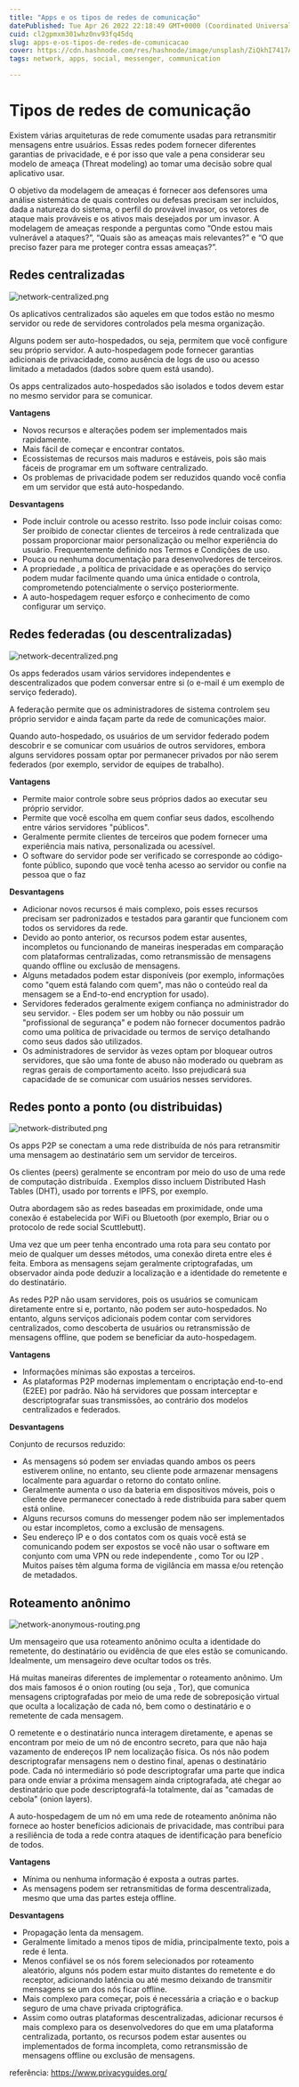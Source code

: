```yaml
---
title: "Apps e os tipos de redes de comunicação"
datePublished: Tue Apr 26 2022 22:18:49 GMT+0000 (Coordinated Universal Time)
cuid: cl2gpmxm301whz0nv93fq45dq
slug: apps-e-os-tipos-de-redes-de-comunicacao
cover: https://cdn.hashnode.com/res/hashnode/image/unsplash/ZiQkhI7417A/upload/v1651009068225/k1MS8BrKE.jpeg
tags: network, apps, social, messenger, communication

---
```


# Tipos de redes de comunicação

Existem várias arquiteturas de rede comumente usadas para retransmitir mensagens entre usuários. 
Essas redes podem fornecer diferentes garantias de privacidade, e é por isso que vale a pena considerar seu modelo de ameaça (Threat modeling) ao tomar uma decisão sobre qual aplicativo usar.

O objetivo da modelagem de ameaças é fornecer aos defensores uma análise sistemática de quais controles ou defesas precisam ser incluídos, dada a natureza do sistema, o perfil do provável invasor, os vetores de ataque mais prováveis ​​e os ativos mais desejados por um invasor. 
A modelagem de ameaças responde a perguntas como “Onde estou mais vulnerável a ataques?”, “Quais são as ameaças mais relevantes?” e “O que preciso fazer para me proteger contra essas ameaças?”.



## Redes centralizadas



![network-centralized.png](https://cdn.hashnode.com/res/hashnode/image/upload/v1651008836057/mcweuT78F.png)

Os aplicativos centralizados são aqueles em que todos estão no mesmo servidor ou rede de servidores controlados pela mesma organização.

Alguns podem ser auto-hospedados, ou seja, permitem que você configure seu próprio servidor. 
A auto-hospedagem pode fornecer garantias adicionais de privacidade, como ausência de logs de uso ou acesso limitado a metadados (dados sobre quem está usando). 

Os apps centralizados auto-hospedados são isolados e todos devem estar no mesmo servidor para se comunicar.


**Vantagens**

- Novos recursos e alterações podem ser implementados mais rapidamente.
- Mais fácil de começar e encontrar contatos.
- Ecossistemas de recursos mais maduros e estáveis, pois são mais fáceis de programar em um software centralizado.
- Os problemas de privacidade podem ser reduzidos quando você confia em um servidor que está auto-hospedando.

**Desvantagens**

- Pode incluir controle ou acesso restrito. Isso pode incluir coisas como:
Ser proibido de conectar clientes de terceiros à rede centralizada que possam proporcionar maior personalização ou melhor experiência do usuário. Frequentemente definido nos Termos e Condições de uso.
- Pouca ou nenhuma documentação para desenvolvedores de terceiros.
- A propriedade , a política de privacidade e as operações do serviço podem mudar facilmente quando uma única entidade o controla, comprometendo potencialmente o serviço posteriormente.
- A auto-hospedagem requer esforço e conhecimento de como configurar um serviço.



## Redes federadas (ou descentralizadas)



![network-decentralized.png](https://cdn.hashnode.com/res/hashnode/image/upload/v1651008858768/w9ydlNIK9.png)

Os apps federados usam vários servidores independentes e descentralizados que podem conversar entre si (o e-mail é um exemplo de serviço federado). 

A federação permite que os administradores de sistema controlem seu próprio servidor e ainda façam parte da rede de comunicações maior.

Quando auto-hospedado, os usuários de um servidor federado podem descobrir e se comunicar com usuários de outros servidores, embora alguns servidores possam optar por permanecer privados por não serem federados (por exemplo, servidor de equipes de trabalho).

**Vantagens**

- Permite maior controle sobre seus próprios dados ao executar seu próprio servidor.
- Permite que você escolha em quem confiar seus dados, escolhendo entre vários servidores "públicos".
- Geralmente permite clientes de terceiros que podem fornecer uma experiência mais nativa, personalizada ou acessível.
- O software do servidor pode ser verificado se corresponde ao código-fonte público, supondo que você tenha acesso ao servidor ou confie na pessoa que o faz 


**Desvantagens**

- Adicionar novos recursos é mais complexo, pois esses recursos precisam ser padronizados e testados para garantir que funcionem com todos os servidores da rede.
- Devido ao ponto anterior, os recursos podem estar ausentes, incompletos ou funcionando de maneiras inesperadas em comparação com plataformas centralizadas, como retransmissão de mensagens quando offline ou exclusão de mensagens.
- Alguns metadados podem estar disponíveis (por exemplo, informações como "quem está falando com quem", mas não o conteúdo real da mensagem se a End-to-end encryption for usado).
- Servidores federados geralmente exigem confiança no administrador do seu servidor. - Eles podem ser um hobby ou não possuir um "profissional de segurança" e podem não fornecer documentos padrão como uma política de privacidade ou termos de serviço detalhando como seus dados são utilizados.
- Os administradores de servidor às vezes optam por bloquear outros servidores, que são uma fonte de abuso não moderado ou quebram as regras gerais de comportamento aceito. Isso prejudicará sua capacidade de se comunicar com usuários nesses servidores.


## Redes ponto a ponto (ou distribuidas)


![network-distributed.png](https://cdn.hashnode.com/res/hashnode/image/upload/v1651008871528/YAGFkw2Ro.png)


Os apps P2P se conectam a uma rede distribuída de nós para retransmitir uma mensagem ao destinatário sem um servidor de terceiros.

Os clientes (peers) geralmente se encontram por meio do uso de uma rede de computação distribuída . Exemplos disso incluem Distributed Hash Tables (DHT), usado por torrents e IPFS, por exemplo. 

Outra abordagem são as redes baseadas em proximidade, onde uma conexão é estabelecida por WiFi ou Bluetooth (por exemplo, Briar ou o protocolo de rede social Scuttlebutt).

Uma vez que um peer tenha encontrado uma rota para seu contato por meio de qualquer um desses métodos, uma conexão direta entre eles é feita. Embora as mensagens sejam geralmente criptografadas, um observador ainda pode deduzir a localização e a identidade do remetente e do destinatário.

As redes P2P não usam servidores, pois os usuários se comunicam diretamente entre si e, portanto, não podem ser auto-hospedados. No entanto, alguns serviços adicionais podem contar com servidores centralizados, como descoberta de usuários ou retransmissão de mensagens offline, que podem se beneficiar da auto-hospedagem.

**Vantagens**

- Informações mínimas são expostas a terceiros.
- As plataformas P2P modernas implementam o encriptação end-to-end (E2EE) por padrão. Não há servidores que possam interceptar e descriptografar suas transmissões, ao contrário dos modelos centralizados e federados.

**Desvantagens**

Conjunto de recursos reduzido:
- As mensagens só podem ser enviadas quando ambos os peers estiverem online, no entanto, seu cliente pode armazenar mensagens localmente para aguardar o retorno do contato online.
- Geralmente aumenta o uso da bateria em dispositivos móveis, pois o cliente deve permanecer conectado à rede distribuída para saber quem está online.
- Alguns recursos comuns do messenger podem não ser implementados ou estar incompletos, como a exclusão de mensagens.
- Seu endereço IP e o dos contatos com os quais você está se comunicando podem ser expostos se você não usar o software em conjunto com uma VPN ou rede independente , como Tor ou I2P . Muitos países têm alguma forma de vigilância em massa e/ou retenção de metadados.



## Roteamento anônimo



![network-anonymous-routing.png](https://cdn.hashnode.com/res/hashnode/image/upload/v1651008884353/5MXg-WPD7.png)


Um mensageiro que usa roteamento anônimo oculta a identidade do remetente, do destinatário ou evidência de que eles estão se comunicando. Idealmente, um mensageiro deve ocultar todos os três.

Há muitas maneiras diferentes de implementar o roteamento anônimo. Um dos mais famosos é o onion routing (ou seja , Tor), que comunica mensagens criptografadas por meio de uma rede de sobreposição virtual que oculta a localização de cada nó, bem como o destinatário e o remetente de cada mensagem. 

O remetente e o destinatário nunca interagem diretamente, e apenas se encontram por meio de um nó de encontro secreto, para que não haja vazamento de endereços IP nem localização física. 
Os nós não podem descriptografar mensagens nem o destino final, apenas o destinatário pode. Cada nó intermediário só pode descriptografar uma parte que indica para onde enviar a próxima mensagem ainda criptografada, até chegar ao destinatário que pode descriptografá-la totalmente, daí as "camadas de cebola" (onion layers).

A auto-hospedagem de um nó em uma rede de roteamento anônima não fornece ao hoster benefícios adicionais de privacidade, mas contribui para a resiliência de toda a rede contra ataques de identificação para benefício de todos.

**Vantagens**

- Mínima ou nenhuma informação é exposta a outras partes.
- As mensagens podem ser retransmitidas de forma descentralizada, mesmo que uma das partes esteja offline.

**Desvantagens**

- Propagação lenta da mensagem.
- Geralmente limitado a menos tipos de mídia, principalmente texto, pois a rede é lenta.
- Menos confiável se os nós forem selecionados por roteamento aleatório, alguns nós podem estar muito distantes do remetente e do receptor, adicionando latência ou até mesmo deixando de transmitir mensagens se um dos nós ficar offline.
- Mais complexo para começar, pois é necessária a criação e o backup seguro de uma chave privada criptográfica.
- Assim como outras plataformas descentralizadas, adicionar recursos é mais complexo para os desenvolvedores do que em uma plataforma centralizada, portanto, os recursos podem estar ausentes ou implementados de forma incompleta, como retransmissão de mensagens offline ou exclusão de mensagens.


referência: https://www.privacyguides.org/